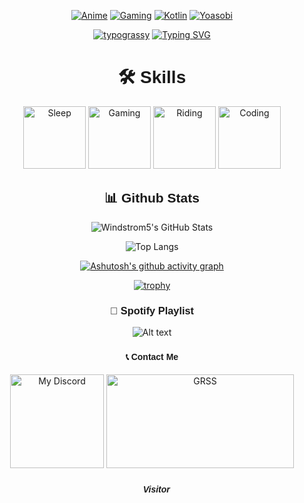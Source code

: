<div align="center">
  
  [![Anime](https://img.shields.io/badge/Anime-Lover-pink?style=flat-square&logo=anime)](https://myanimelist.net/profile/team_onodera12)
  [![Gaming](https://img.shields.io/badge/Gaming-Enthusiast-blue?style=flat-square&logo=pc)](https://steamcommunity.com/profiles/76561198881808539/)
  [![Kotlin](https://img.shields.io/badge/Kotlin-Developer-orange?style=flat-square&logo=kotlin)](https://github.com/Windstrom5/Tugas_Akhir)
  [![Yoasobi](https://img.shields.io/badge/Yoasobi-Fan-lightgreen?style=flat-square&logo=spotify)](https://open.spotify.com/artist/64tJ2EAv1R6UaZqc4iOCyj)

  
  [![typograssy](https://typograssy.deno.dev/api?text=私のプロフィールへようこそ&bg=000000&number=150)](https://github.com/kawarimidoll/typograssy)
  [![Typing SVG](https://readme-typing-svg.demolab.com/?lines=Welcome+to+my+profile&center=true)](https://git.io/typing-svg)



  
###  <h1 style="font-family: 'Arial Black', sans-serif;">🛠️ Skills</h1>
  <img src="https://media.tenor.com/HyCEde0nYMsAAAAi/blonde-big-eyes.gif" alt="Sleep" style="width: 100px; height: 100px;">   <img src="https://media.tenor.com/MKKY8W8v1tMAAAAi/molly-jinzhan.gif" alt="Gaming" style="width: 100px; height: 100px;">   <img src="https://media.tenor.com/C-iFnnoFqIIAAAAi/mbb-monkey.gif" alt="Riding" style="width: 100px; height: 100px;">   <img src="https://media.tenor.com/A-xepNszV9YAAAAi/ai-bot.gif" alt="Coding" style="width: 100px; height: 100px;">



  
###  <h2 style="font-family: 'Arial Black', sans-serif;">📊 **Github Stats**</h2>
  
  ![Windstrom5's GitHub Stats](https://github-readme-stats.vercel.app/api?username=Windstrom5&show_icons=true&theme=midnight-purple)
  
  
  ![Top Langs](https://github-readme-stats.vercel.app/api/top-langs/?username=Windstrom5&layout=compact&theme=neon)
  
  [![Ashutosh's github activity graph](https://github-readme-activity-graph.vercel.app/graph?username=Windstrom5&theme=tokyo-night)](https://github.com/ashutosh00710/github-readme-activity-graph)
  
  [![trophy](https://github-profile-trophy.vercel.app/?username=Windstrom5)](https://github.com/ryo-ma/github-profile-trophy)


  
###  <h3 style="font-family: 'Arial Black', sans-serif;">🎵 **Spotify Playlist**</h3>
  
  ![Alt text](https://spotify-recently-played-readme.vercel.app/api?user=31hylwowzyrwilair3s7pf6fs4wy)



  
###  <h4 style="font-family: 'Arial Black', sans-serif;">📞 **Contact Me**</h4>
  
  <a href="https://discordapp.com/users/411135817449340929" target="_blank"><img src="https://discord-readme-badge.vercel.app/api?id=411135817449340929" alt="My Discord" style="height: 150px;"></a>
  <a href="https://steamcommunity.com/profiles/76561198881808539" target="_blank"><img src="https://github-readme-steam-card.vercel.app/status/?steamid=76561198881808539" alt="GRSS" style="height: 150px; width: 300px;"></a>



  
###  <h5 style="font-family: 'Arial Black', sans-serif;">🧑 **Visitor**</h5>


</div>
